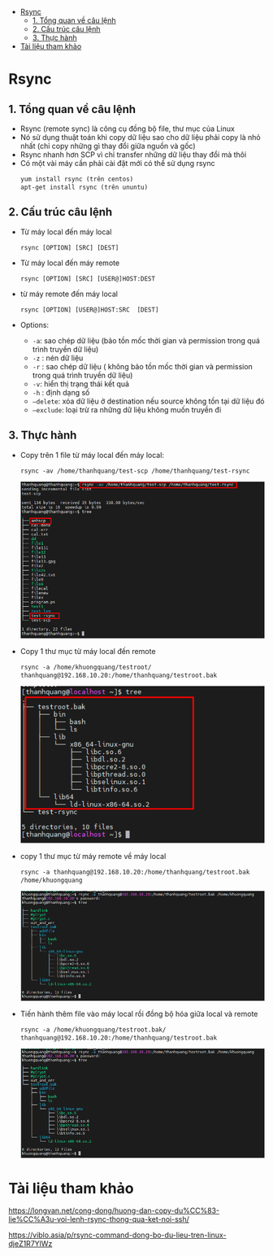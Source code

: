 - [Rsync](#rsync)
  - [1. Tổng quan về câu lệnh](#1-tổng-quan-về-câu-lệnh)
  - [2. Cấu trúc câu lệnh](#2-cấu-trúc-câu-lệnh)
  - [3. Thực hành](#3-thực-hành)
- [Tài liệu tham khảo](#tài-liệu-tham-khảo)

# Rsync
## 1. Tổng quan về câu lệnh
- Rsync (remote sync) là công cụ đồng bộ file, thư mục của Linux
-  Nó sử dụng thuật toán khi copy dữ liệu sao cho dữ liệu phải copy là nhỏ nhất (chỉ copy những gì thay đổi giữa nguồn và gốc)
-  Rsync nhanh hơn SCP vì chỉ transfer những dữ liệu thay đổi mà thôi
-  Có một vài máy cần phải cài đặt mới có thể sử dụng rsync
    ```
    yum install rsync (trên centos)
    apt-get install rsync (trên ununtu)
    ```

## 2. Cấu trúc câu lệnh
- Từ máy local đến máy local
    ```
    rsync [OPTION] [SRC] [DEST]
    ```
- Từ máy local đến máy remote 

    ```
    rsync [OPTION] [SRC] [USER@]HOST:DEST
    ```

- từ máy remote đến máy local

    ```
    rsync [OPTION] [USER@]HOST:SRC  [DEST]
    ```

- Options:
  - `-a`: sao chép dữ liệu (bảo tồn mốc thời gian và permission trong quá trình truyền dữ liệu)
  - `-z` : nén dữ liệu
  - `-r` : sao chép dữ liệu ( không bảo tồn mốc thời gian và permission trong quá trình truyền dữ liệu)
  - `-v`: hiển thị trạng thái kết quả
  - `-h` : định dạng số
  - `–delete`: xóa dữ liệu ở destination nếu source không tồn tại dữ liệu đó
  - `–exclude`: loại trừ ra những dữ liệu không muốn truyền đi

## 3. Thực hành

- Copy trên 1 file từ máy local đến máy local:

    ```
    rsync -av /home/thanhquang/test-scp /home/thanhquang/test-rsync
    ```
    ![Alt](/thuctap/anh/Screenshot_532.png)

- Copy 1 thư mục từ máy local đến remote

    ```
    rsync -a /home/khuongquang/testroot/ thanhquang@192.168.10.20:/home/thanhquang/testroot.bak
    ```

    ![Alt](/thuctap/anh/Screenshot_533.png)

- copy 1 thư mục từ máy remote về máy local

    ```
    rsync -a thanhquang@192.168.10.20:/home/thanhquang/testroot.bak /home/khuongquang
    ```

    ![Alt](/thuctap/anh/Screenshot_535.png)

- Tiến hành thêm file vào máy local rồi đồng bộ hóa giữa local và remote

    ```
    rsync -a /home/khuongquang/testroot.bak/ thanhquang@192.168.10.20:/home/thanhquang/testroot.bak
    ```
    ![Alt](/thuctap/anh/Screenshot_535.png)


# Tài liệu tham khảo

https://longvan.net/cong-dong/huong-dan-copy-du%CC%83-lie%CC%A3u-voi-lenh-rsync-thong-qua-ket-noi-ssh/

https://viblo.asia/p/rsync-command-dong-bo-du-lieu-tren-linux-djeZ1R7YlWz